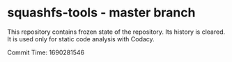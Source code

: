 # squashfs-tools - master branch

This repository contains frozen state of the repository.
Its history is cleared. It is used only for static code
analysis with Codacy.

Commit Time: 1690281546